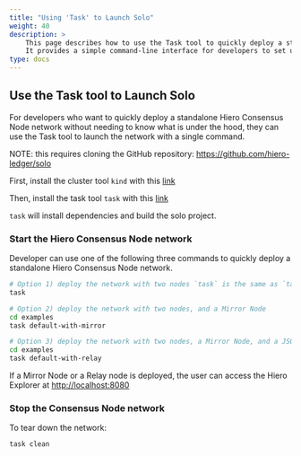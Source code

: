 ```yaml
---
title: "Using 'Task' to Launch Solo"
weight: 40
description: >
    This page describes how to use the Task tool to quickly deploy a standalone Hiero Consensus Node network using Solo CLI.
    It provides a simple command-line interface for developers to set up and manage their Solo network.
type: docs
---
```


## Use the Task tool to Launch Solo

For developers who want to quickly deploy a standalone Hiero Consensus Node network without needing to know what is under the hood,
they can use the Task tool to launch the network with a single command.

NOTE: this requires cloning the GitHub repository: <https://github.com/hiero-ledger/solo>

First, install the cluster tool `kind` with this [link](https://kind.sigs.k8s.io/docs/user/quick-start#installation)

Then, install the task tool `task` with this [link](https://taskfile.dev/installation/)

`task` will install dependencies and build the solo project.

### Start the Hiero Consensus Node network

Developer can use one of the following three commands to quickly deploy a standalone Hiero Consensus Node network.

```bash
# Option 1) deploy the network with two nodes `task` is the same as `task default`
task

# Option 2) deploy the network with two nodes, and a Mirror Node
cd examples
task default-with-mirror

# Option 3) deploy the network with two nodes, a Mirror Node, and a JSON RPC Relay
cd examples
task default-with-relay
```

If a Mirror Node or a Relay node is deployed, the user can access the Hiero Explorer at <http://localhost:8080>

### Stop the Consensus Node network

To tear down the network:

```bash
task clean
```
